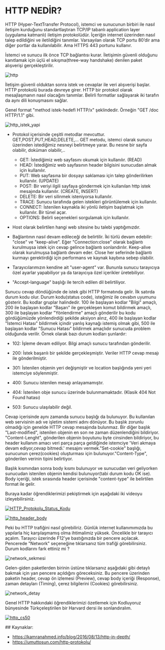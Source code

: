 # HTTP NEDİR?

HTTP (Hyper-TextTransfer Protocol), istemci ve sunucunun birbiri ile nasıl iletişim kurduğunu standartlaştıran TCP/IP tabanlı application layer (uygulama katmanlı) iletişim protokolüdür. İçeriğin internet üzerinden nasıl talep edildiğini ve iletildiğini tanımlar. Varsayılan olarak TCP portu 80’dir ama diğer portlar da kullanılabilir. Ama HTTPS 443 portunu kullanır. 

İstemci ve sunucu ilk önce TCP bağlantısı kurar. İletişimin güvenli olduğunu kanıtlamak için üçlü el sıkışma(three-way handshake) denilen paket alışverişi gerçekleştirilir. 

![http](https://raw.githubusercontent.com/Kodluyoruz/taskforce/main/basics-for-everyone/http/figures/http.png)

İletişim güvenli olduktan sonra istek ve cevaplar ile veri alışverişi başlar. HTTP protokolü burada devreye girer. HTTP bir protokol olarak mesajlaşmanın nasıl olacağını tanımlar. Belirli formatlar sağlayarak iki tarafın da aynı dili konuşmasını sağlar. 

Genel format "method istek-hedefi HTTP/x" şeklindedir. Örneğin "GET /doc HTTP/1.1" gibi.

![http_istek_yapi](https://raw.githubusercontent.com/Kodluyoruz/taskforce/main/basics-for-everyone/http/figures/http_istek_yapi.png)

* Protokol içerisinde çeşitli metodlar mevcuttur. GET,POST,PUT,HEAD,DELETE,... GET metodu, istemci olarak sunucu üzerinden istediğimiz nesneyi belirtmeye yarar. Bu nesne bir sayfa olabilir, doküman olabilir,..
  - GET:  İstediğimiz web sayfasını okumak için kullanılır. (READ)
  - HEAD:  İstediğimiz web sayfasının header bilgisini sunucudan almak için kullanılır.
  - PUT: Web sayfasına bir dosyayı saklaması için talep gönderilirken kullanılır. (UPDATE)
  - POST: Bir veriyi ilgili sayfaya göndermek için kullanılan http istek mesajında kullanılır. (CREATE, INSERT)
  - DELETE: Bir veri silinmek isteniyorsa kullanılır. 
  - TRACE: Sunucu tarafında gelen istekleri görüntülemek için kullanılır.
  - CONNECT: İstenilen kaynakla iki yönlü iletişim başlatmak için kullanılır. Bir tünel açar.
  - OPTIONS:  Belirli seçenekleri sorgulamak için kullanılır. 

* Host olarak belirtilen hangi web sitesine bu talebi yaptığımızdır. 

* Bağlantının nasıl devam edileceği de belirtilir. İki türlü devam edebilir: "close" ve "keep-alive". Eğer "Connection:close" olarak bağlantı kurulmuşsa istek için cevap gelince bağlantı sonlandırılır. Keep-alive olarak kurulmuşsa bağlantı devam eder. Close her seferinde bağlantı kurmayı gerektirdiği için performans ve kaynak kaybına sebep olabilir.

* Tarayıcılarımızın kendine ait "user-agent" var. Bununla sunucu tarayıcıya özel ayarlar yapabiliyor ya da tarayıcıya özel içerikler üretebiliyor. 
* "Accept-language" başlığı ile tercih edilen dil belirtiliyor. 

Sunucu cevap döndüğünde de istek gibi HTTP formatında gelir. İlk satırda durum kodu olur. Durum kodu(status code), isteğimiz ile cevabın uyumunu gösterir.  Bu kodlar gruplar halindedir. 100 ile başlayan kodlar "Bilgi" amaçlı, 200 ile başlayan kodlar "Başarı" ile gerçekleşen komut bildirmek amaçlı, 300 ile başlayan kodlar "Yönlendirme" amaçlı gönderilir bu kodu gördüğümüzde yönlendirdiği şekilde aksiyon alırız, 400 ile başlayan kodlar "İstemci Hatası" bildirmek içindir yanlış kaynağı istemiş olmak gibi, 500 ile başlayan kodlar "Sunucu Hatası" bildirmek amaçlıdır sunucuda problem olduğunda verilir. Örnek olarak bazı durum kodları şunlardır:

* 102: İşleme devam ediliyor. Bilgi amaçlı sunucu tarafından gönderilir.

* 200: İstek başarılı bir şekilde gerçekleşmiştir. Veriler HTTP cevap mesajı ile gönderilmiştir.
* 301: İstenilen objenin yeri değişmiştir ve location başlığında yeni yeri istemciye söylenmiştir.
* 400: Sunucu istenilen mesajı anlayamamıştır.
* 404: İstenilen obje sunucu üzerinde bulunmamaktadır. (Klasik 404 Not Found hatası)
* 503: Sunucu ulaşılabilir değil.

Cevap içerisinde aynı zamanda sunucu başlığı da bulunuyor. Bu kullanılan web servisinin adı ve işletim sistemi adını dönüyor. Bu başlık zorunlu olmadığı için genelde HTTP cevap mesajında bulunmaz. Bir diğer başlık "Last-modified", istenilen objenin en son ne zaman düzenlendiğini bildiriyor. "Content-Lenght", gönderilen objenin boyutunu byte cinsinden bildiriyor, bu header kullanım amacı veri parça parça geldiğinde istemciye 'Veri akmaya devam ediyor,cevap bitmedi.' mesajını vermek."Set-cookie" başlığı, sunucunun çerez(cookies) oluşturması için bulunuyor."Content-Type", gönderilen verinin tipini belirtiyor.

Başlık kısmından sonra body kısmı bulunuyor ve sunucudan veri geliyorken sunucudan istenilen objenin kendisi bulunuyor(tabi durum kodu OK ise). Body içeriği, istek sırasında header içerisinde "content-type" ile belirtilen format ile gelir.

Buraya kadar öğrendiklerimizi pekiştirmek için aşağıdaki iki videoyu izleyebilirsiniz.

[![HTTP_Protokolu_Status_Kodu](figures/http_protocol_status_code.png)](https://www.youtube.com/watch?v=JbFV-fJGetc&t=1s)

[![http_header_body](figures/http_header_body.png)](https://www.youtube.com/watch?v=2xdgtsvUIow&t=43s)

Peki bu HTTP trafiğini nasıl görebiliriz. Günlük internet kullanımımızda bu yapılarla hiç karşılaşmamış olma ihtimalimiz yüksek. Öncelikle bir tarayıcı açalım. Tarayıcı üzerinde F12'ye bastığınızda bir pencere açılacak. Pencerede "Network" seçeneğine tıklarsanız tüm trafiği görebilirsiniz. Durum kodlarını fark ettiniz mi ? 

![network_sekmesi](https://raw.githubusercontent.com/Kodluyoruz/taskforce/main/basics-for-everyone/http/figures/network_sekmesi.png)

Gelen-giden paketlerden birinin üstüne tıklarsanız aşağıdaki gibi detaylı bakmak için yan pencere açıldığını göreceksiniz. Bu pencere üzerinden paketin header, cevap ön izlemesi (Preview), cevap body içeriği (Response), zaman detayları (Timing), çerez bilgilerini (Cookies) görebilirsiniz.

![network_detay](https://raw.githubusercontent.com/Kodluyoruz/taskforce/main/basics-for-everyone/http/figures/network_icerik.png)

Genel HTTP hakkındaki öğrendiklerimizi özetlemek için Kodluyoruz bünyesinde Türkçeleştirilen bir Harvard dersi ile sonlandıralım.

[![http_cs50](figures/http_nedir_cs50.png)](https://www.youtube.com/watch?v=72YksVaDCUg&feature=youtu.be)

 ## Kaynaklar:
- https://kamranahmed.info/blog/2016/08/13/http-in-depth/
- https://umuttosun.com/http-protokolu/